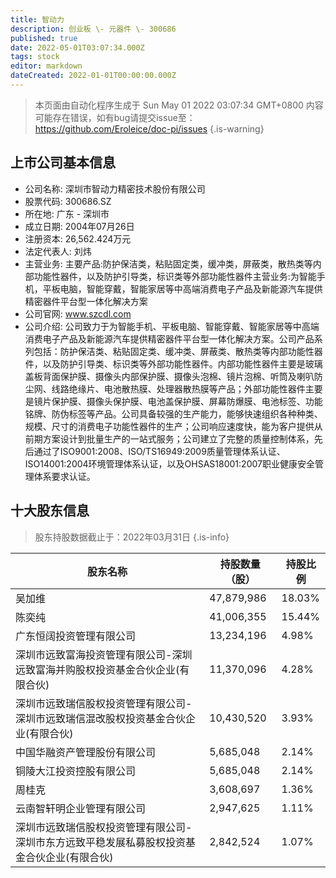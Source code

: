```yaml
---
title: 智动力
description: 创业板 \- 元器件 \- 300686
published: true
date: 2022-05-01T03:07:34.000Z
tags: stock
editor: markdown
dateCreated: 2022-01-01T00:00:00.000Z
---
```


> 本页面由自动化程序生成于 Sun May 01 2022 03:07:34 GMT+0800
> 内容可能存在错误，如有bug请提交issue至：https://github.com/Eroleice/doc-pi/issues
{.is-warning}

## 上市公司基本信息
- 公司名称: 深圳市智动力精密技术股份有限公司
- 股票代码: 300686.SZ
- 所在地: 广东 - 深圳市
- 成立日期: 2004年07月26日
- 注册资本: 26,562.424万元
- 法定代表人: 刘炜
- 主营业务: 主要产品:防护保洁类，粘贴固定类，缓冲类，屏蔽类，散热类等内部功能性器件，以及防护引导类，标识类等外部功能性器件主营业务:为智能手机，平板电脑，智能穿戴，智能家居等中高端消费电子产品及新能源汽车提供精密器件平台型一体化解决方案
- 公司官网: www.szcdl.com
- 公司介绍: 公司致力于为智能手机、平板电脑、智能穿戴、智能家居等中高端消费电子产品及新能源汽车提供精密器件平台型一体化解决方案。公司产品系列包括：防护保洁类、粘贴固定类、缓冲类、屏蔽类、散热类等内部功能性器件，以及防护引导类、标识类等外部功能性器件。内部功能性器件主要是玻璃盖板背面保护膜、摄像头内部保护膜、摄像头泡棉、镜片泡棉、听筒及喇叭防尘网、线路绝缘片、电池散热膜、处理器散热膜等产品；外部功能性器件主要是镜片保护膜、摄像头保护膜、电池盖保护膜、屏幕防爆膜、电池标签、功能铭牌、防伪标签等产品。公司具备较强的生产能力，能够快速组织各种种类、规模、尺寸的消费电子功能性器件的生产；公司响应速度快，能为客户提供从前期方案设计到批量生产的一站式服务；公司建立了完整的质量控制体系，先后通过了ISO9001:2008、ISO/TS16949:2009质量管理体系认证、ISO14001:2004环境管理体系认证，以及OHSAS18001:2007职业健康安全管理体系要求认证。


## 十大股东信息
> 股东持股数据截止于：2022年03月31日
{.is-info}

| 股东名称 | 持股数量（股） | 持股比例 |
| --- | --- | --- |
| 吴加维 | 47,879,986 | 18.03% |
| 陈奕纯 | 41,006,355 | 15.44% |
| 广东恒阔投资管理有限公司 | 13,234,196 | 4.98% |
| 深圳市远致富海投资管理有限公司-深圳远致富海并购股权投资基金合伙企业(有限合伙) | 11,370,096 | 4.28% |
| 深圳市远致瑞信股权投资管理有限公司-深圳市远致瑞信混改股权投资基金合伙企业(有限合伙) | 10,430,520 | 3.93% |
| 中国华融资产管理股份有限公司 | 5,685,048 | 2.14% |
| 铜陵大江投资控股有限公司 | 5,685,048 | 2.14% |
| 周桂克 | 3,608,697 | 1.36% |
| 云南智轩明企业管理有限公司 | 2,947,625 | 1.11% |
| 深圳市远致瑞信股权投资管理有限公司-深圳市东方远致平稳发展私募股权投资基金合伙企业(有限合伙) | 2,842,524 | 1.07% |





